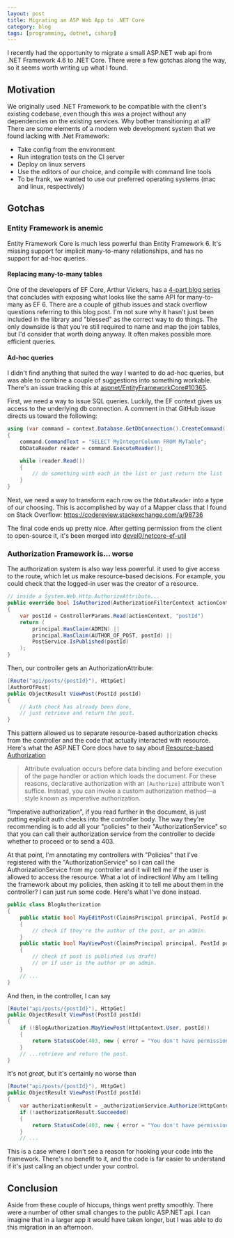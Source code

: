 ```yaml
---
layout: post
title: Migrating an ASP Web App to .NET Core
category: blog
tags: [programming, dotnet, csharp]
---
```


I recently had the opportunity to migrate a small ASP.NET web api from .NET Framework 4.6 to .NET Core. There were a few gotchas along the way, so it seems worth writing up what I found.

## Motivation

We originally used .NET Framework to be compatible with the client's existing codebase, even though this was a project without any dependencies on the existing services. Why bother transitioning at all? There are some elements of a modern web development system that we found lacking with .Net Framework:

- Take config from the environment
- Run integration tests on the CI server
- Deploy on linux servers
- Use the editors of our choice, and compile with command line tools
- To be frank, we wanted to use our preferred operating systems (mac and linux, respectively)

## Gotchas

### Entity Framework is anemic

Entity Framework Core is much less powerful than Entity Framework 6. It's missing support for implicit many-to-many relationships, and has no support for ad-hoc queries.

#### Replacing many-to-many tables

One of the developers of EF Core, Arthur Vickers, has a [4-part blog series](https://blog.oneunicorn.com/2017/09/25/many-to-many-relationships-in-ef-core-2-0-part-1-the-basics/) that concludes with exposing what looks like the same API for many-to-many as EF 6. There are a couple of github issues and stack overflow questions referring to this blog post. I'm not sure why it hasn't just been included in the library and "blessed" as the correct way to do things. The only downside is that you're still required to name and map the join tables, but I'd consider that worth doing anyway. It often makes possible more efficient queries.

#### Ad-hoc queries

I didn't find anything that suited the way I wanted to do ad-hoc queries, but was able to combine a couple of suggestions into something workable. There's an issue tracking this at [aspnet/EntityFrameworkCore#10365](https://github.com/aspnet/EntityFrameworkCore/issues/10365).

First, we need a way to issue SQL queries. Luckily, the EF context gives us access to the underlying db connection. A comment in that GitHub issue directs us toward the following:

```csharp
using (var command = context.Database.GetDbConnection().CreateCommand())
{
    command.CommandText = "SELECT MyIntegerColumn FROM MyTable";
    DbDataReader reader = command.ExecuteReader();

    while (reader.Read())
    {
        // do something with each in the list or just return the list
    }
}
```

Next, we need a way to transform each row os the `DbDataReader` into a type of our choosing. This is accomplished by way of a Mapper class that I found on Stack Overflow: https://codereview.stackexchange.com/a/98736

The final code ends up pretty nice. After getting permission from the client to open-source it, it's been merged into [devel0/netcore-ef-util](https://github.com/devel0/netcore-ef-util)

### Authorization Framework is... worse

The authorization system is also way less powerful. it used to give access to the route, which let us make resource-based decisions. For example, you could check that the logged-in user was the creator of a resource.

```csharp
// inside a System.Web.Http.AuthorizeAttribute...
public override bool IsAuthorized(AuthorizationFilterContext actionContext, EligibilityPrincipal principal)
{
    var postId = ControllerParams.Read(actionContext, "postId")
    return (
        principal.HasClaim(ADMIN) ||
        principal.HasClaim(AUTHOR_OF_POST, postId) ||
        PostService.IsPublished(postId)
    );
}
```

Then, our controller gets an AuthorizationAttribute:

```csharp
[Route("api/posts/{postId}"), HttpGet]
[AuthorOfPost]
public ObjectResult ViewPost(PostId postId)
{
    // Auth check has already been done,
    // just retrieve and return the post.
}
```

This pattern allowed us to separate resource-based authorization checks from the controller and the code that actually interacted with resource. Here's what the ASP.NET Core docs have to say about [Resource-based Authorization](https://docs.microsoft.com/en-us/aspnet/core/security/authorization/resourcebased?view=aspnetcore-2.1&tabs=aspnetcore2x)

> Attribute evaluation occurs before data binding and before execution of the page handler or action which loads the document. For these reasons, declarative authorization with an `[Authorize]` attribute won't suffice. Instead, you can invoke a custom authorization method—a style known as imperative authorization.

"Imperative authorization", if you read further in the document, is just putting explicit auth checks into the controller body. The way they're recommending is to add all your "policies" to their "AuthorizationService" so that you can call their authorization service from the controller to decide whether to proceed or to send a 403.

At that point, I'm annotating my controllers with "Policies" that I've registered with the "AuthorizationService" so I can call the AuthorizationService from my controller and it will tell me if the user is allowed to access the resource. What a lot of indirection! Why am I telling the framework about my policies, then asking it to tell me about them in the controller? I can just run some code. Here's what I've done instead.

```csharp
public class BlogAuthorization
{
    public static bool MayEditPost(ClaimsPrincipal principal, PostId postId)
    {
        // check if they're the author of the post, or an admin.
    }
    public static bool MayViewPost(ClaimsPrincipal principal, PostId postId)
    {
        // check if post is published (vs draft)
        // or if user is the author or an admin.
    }
    // ...
}
```

And then, in the controller, I can say

```csharp
[Route("api/posts/{postId}"), HttpGet]
public ObjectResult ViewPost(PostId postId)
{
    if (!BlogAuthorization.MayViewPost(HttpContext.User, postId))
    {
        return StatusCode(403, new { error = "You don't have permission to view this post." });
    }
    // ...retrieve and return the post.
}
```

It's not _great_, but it's certainly no worse than

```csharp
[Route("api/posts/{postId}"), HttpGet]
public ObjectResult ViewPost(PostId postId)
{
    var authorizationResult = _authorizationService.Authorize(HttpContext.User, postId, "ViewPolicy")
    if (!authorizationResult.Succeeded)
    {
        return StatusCode(403, new { error = "You don't have permission to view this post." });
    }
    // ...
```

This is a case where I don't see a reason for hooking your code into the framework. There's no benefit to it, and the code is far easier to understand if it's just calling an object under your control.

## Conclusion

Aside from these couple of hiccups, things went pretty smoothly. There were a number of other small changes to the public ASP.NET api. I can imagine that in a larger app it would have taken longer, but I was able to do this migration in an afternoon.
